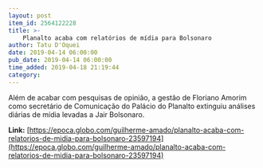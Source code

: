 ```yaml
---
layout: post
item_id: 2564122228
title: >-
    Planalto acaba com relatórios de mídia para Bolsonaro
author: Tatu D'Oquei
date: 2019-04-14 06:00:00
pub_date: 2019-04-14 06:00:00
time_added: 2019-04-18 21:19:44
category: 
---
```


Além de acabar com pesquisas de opinião, a gestão de Floriano Amorim como secretário de Comunicação do Palácio do Planalto extinguiu análises diárias de mídia levadas a Jair Bolsonaro.

**Link:** [https://epoca.globo.com/guilherme-amado/planalto-acaba-com-relatorios-de-midia-para-bolsonaro-23597194](https://epoca.globo.com/guilherme-amado/planalto-acaba-com-relatorios-de-midia-para-bolsonaro-23597194)

